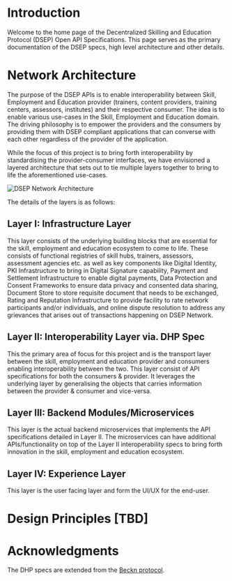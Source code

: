 # Introduction

Welcome to the home page of the Decentralized Skilling and Education Protocol (DSEP) Open API Specifications. This page serves as the primary documentation of the DSEP specs, high level architecture and other details.


# Network Architecture

The purpose of the DSEP APIs is to enable interoperability between Skill, Employment and Education provider (trainers, content providers, training centers, assessors, institutes) and their respective consumer. The idea is to enable various use-cases in the Skill, Employment and Education domain. The driving philosophy is to empower the providers and the consumers by providing them with DSEP compliant applications that can converse with each other regardless of the provider of the application. 

While the focus of this project is to bring forth interoperability by standardising the provider-consumer interfaces, we have envisioned a layered architecture that sets out to tie multiple layers together to bring to life the aforementioned use-cases.

![DSEP Network Architecture](https://github.com/beckn/DSEP-Specification/blob/documentation/docs/images/DSEP-Network-Architecture.png)



The details of the layers is as follows:

## Layer I: Infrastructure Layer

This layer consists of the underlying building blocks that are essential for the skill, employment and education ecosystem to come to life. These consists of functional registries of skill hubs, trainers, assessors, assessment agencies etc. as well as key components like Digital Identity, PKI Infrastructure to bring in Digital Signature capability, Payment and Settlement Infrastructure to enable digital payments, Data Protection and Consent Frameworks to ensure data privacy and consented data sharing, Document Store to store requisite document that needs to be exchanged, Rating and Reputation Infrastructure to provide facility to rate network participants and/or individuals, and online dispute resolution to address any grievances that arises out of transactions happening on DSEP Network.

## Layer II: Interoperability Layer via. DHP Spec

This the primary area of focus for this project and is the transport layer between the skill, employment and education provider and consumers enabling interoperability between the two. This layer consist of API specifications for both the consumers & provider. It leverages the underlying layer by generalising the objects that carries information between the provider & consumer and vice-versa.

## Layer III: Backend Modules/Microservices

This layer is the actual backend microservices that implements the API specifications detailed in Layer II. The microservices can have additional APIs/functionality on top of the Layer II interoperability specs to bring forth innovation in the skill, employment and education ecosystem.

## Layer IV: Experience Layer

This layer is the user facing layer and form the UI/UX for the end-user.

# Design Principles [TBD]

# Acknowledgments

The DHP specs are extended from the [Beckn protocol](https://becknprotocol.io/). 
